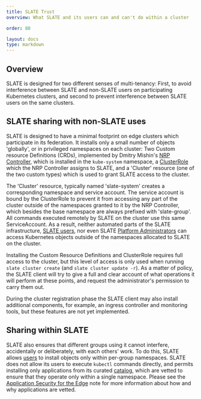 ```yaml
---
title: SLATE Trust
overview: What SLATE and its users can and can't do within a cluster

order: 80

layout: docs
type: markdown
---
```


## Overview

SLATE is designed for two different senses of multi-tenancy: First, to avoid interference between SLATE and non-SLATE users on participating Kubernetes clusters, and second to prevent interference between SLATE users on the same clusters. 

## SLATE sharing with non-SLATE uses

SLATE is designed to have a minimal footprint on edge clusters which participate in its federation. 
It installs only a small number of objects 'globally', or in privileged namespaces on each cluster: 
Two Custom resource Definitions (CRDs), implemented by Dmitry Mishin's [NRP Controller](https://gitlab.com/ucsd-prp/nrp-controller), which is installed in the `kube-system` namespace, a [ClusterRole](https://gitlab.com/ucsd-prp/nrp-controller/blob/master/federation-role.yaml) which the NRP Controller assigns to SLATE, and a 'Cluster' resource (one of the two custom types) which is used to grant SLATE access to the cluster. 

The 'Cluster' resource, typically named 'slate-system' creates a corresponding namespace and service account. 
The service account is bound by the ClusterRole to prevent it from accessing any part of the cluster outside of the namespaces granted to it by the NRP Controller, which besides the base namespace are always prefixed with 'slate-group'. 
All commands executed remotely by SLATE on the cluster use this same ServiceAccount. 
As a result, neither automated parts of the SLATE infrastructure, [SLATE users](http://slateci.io/docs/concepts/individual-roles/application-administrator.html), nor even SLATE [Platform Administrators](http://slateci.io/docs/concepts/individual-roles/platform-administrator.html) can access Kubernetes objects outside of the namespaces allocated to SLATE on the cluster. 

Installing the Custom Resource Definitions and ClusterRole requires full access to the cluster, but this level of access is only used when running `slate cluster create` (and `slate cluster update -r`). 
As a matter of policy, the SLATE client will try to give a full and clear account of what operations it will perform at these points, and request the administrator's permission to carry them out. 

During the cluster registration phase the SLATE client may also install additional components, for example, an ingress controller and monitoring tools, but these features are not yet implemented. 

## Sharing within SLATE

SLATE also ensures that different groups using it cannot interfere, accidentally or deliberately, with each others' work. 
To do this, SLATE allows [users](http://slateci.io/docs/concepts/individual-roles/application-administrator.html) to install objects only within per-group namespaces. 
SLATE does not allow its users to execute `kubectl` commands directly, and permits installing only applications from its curated [catalog](https://portal.slateci.io/applications), which are vetted to ensure that they operate only within a single namespace. 
Please see the [Application Security for the Edge](http://slateci.io/blog/app-sec-edge.html) note for more information about how and why applications are vetted. 